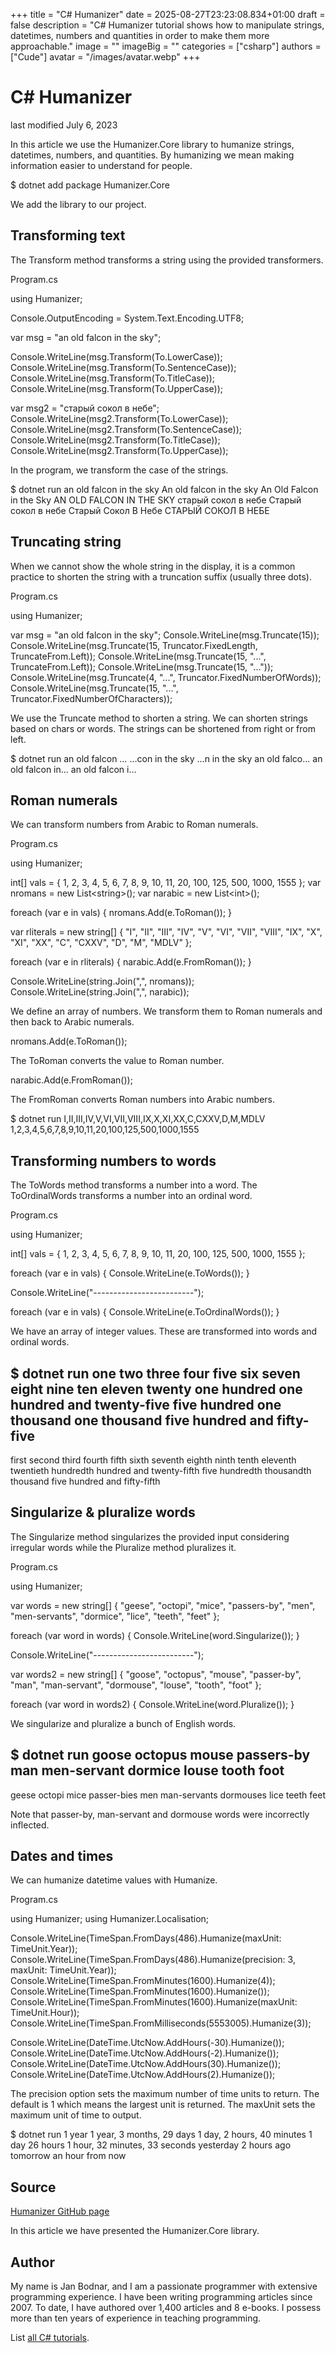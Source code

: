 +++
title = "C# Humanizer"
date = 2025-08-27T23:23:08.834+01:00
draft = false
description = "C# Humanizer tutorial shows how to manipulate strings, datetimes, numbers and quantities in order to make them more approachable."
image = ""
imageBig = ""
categories = ["csharp"]
authors = ["Cude"]
avatar = "/images/avatar.webp"
+++

# C# Humanizer

last modified July 6, 2023

 

In this article we use the Humanizer.Core library to humanize strings,
datetimes, numbers, and quantities. By humanizing we mean making information 
easier to understand for people.

$ dotnet add package Humanizer.Core

We add the library to our project.

## Transforming text

The Transform method transforms a string using the provided
transformers.

Program.cs
  

using Humanizer;

Console.OutputEncoding = System.Text.Encoding.UTF8;

var msg = "an old falcon in the sky";

Console.WriteLine(msg.Transform(To.LowerCase));
Console.WriteLine(msg.Transform(To.SentenceCase));
Console.WriteLine(msg.Transform(To.TitleCase));
Console.WriteLine(msg.Transform(To.UpperCase));

var msg2 = "старый сокол в небе";
Console.WriteLine(msg2.Transform(To.LowerCase));
Console.WriteLine(msg2.Transform(To.SentenceCase));
Console.WriteLine(msg2.Transform(To.TitleCase));
Console.WriteLine(msg2.Transform(To.UpperCase));

In the program, we transform the case of the strings.

$ dotnet run
an old falcon in the sky
An old falcon in the sky
An Old Falcon in the Sky
AN OLD FALCON IN THE SKY
старый сокол в небе
Старый сокол в небе
Старый Сокол В Небе
СТАРЫЙ СОКОЛ В НЕБЕ

## Truncating string

When we cannot show the whole string in the display, it is a common practice to 
shorten the string with a truncation suffix (usually three dots).

Program.cs
  

using Humanizer;

var msg = "an old falcon in the sky";
Console.WriteLine(msg.Truncate(15));
Console.WriteLine(msg.Truncate(15, Truncator.FixedLength, TruncateFrom.Left));
Console.WriteLine(msg.Truncate(15, "...", TruncateFrom.Left));
Console.WriteLine(msg.Truncate(15, "..."));
Console.WriteLine(msg.Truncate(4, "...", Truncator.FixedNumberOfWords));
Console.WriteLine(msg.Truncate(15, "...", Truncator.FixedNumberOfCharacters));

We use the Truncate method to shorten a string. We can shorten 
strings based on chars or words. The strings can be shortened from right or 
from left.

$ dotnet run 
an old falcon …
…con in the sky
...n in the sky
an old falco...
an old falcon in...
an old falcon i...

## Roman numerals

We can transform numbers from Arabic to Roman numerals.

Program.cs
  

using Humanizer;

int[] vals = { 1, 2, 3, 4, 5, 6, 7, 8, 9, 10, 11, 20, 100, 125, 500, 1000, 1555 };
var nromans = new List&lt;string&gt;(); 
var narabic = new List&lt;int&gt;();

foreach (var e in vals)
{
    nromans.Add(e.ToRoman());
}

var rliterals = new string[] 
{
    "I", "II", "III", "IV", "V", "VI", "VII", "VIII", "IX", "X", "XI",
    "XX", "C", "CXXV", "D", "M", "MDLV"
};

foreach (var e in rliterals)
{
    narabic.Add(e.FromRoman());
}

Console.WriteLine(string.Join(",", nromans));
Console.WriteLine(string.Join(",", narabic));

We define an array of numbers. We transform them to Roman numerals and then
back to Arabic numerals.

nromans.Add(e.ToRoman());

The ToRoman converts the value to Roman number.

narabic.Add(e.FromRoman());

The FromRoman converts Roman numbers into Arabic numbers.

$ dotnet run 
I,II,III,IV,V,VI,VII,VIII,IX,X,XI,XX,C,CXXV,D,M,MDLV
1,2,3,4,5,6,7,8,9,10,11,20,100,125,500,1000,1555

## Transforming numbers to words

The ToWords method transforms a number into a word. The
ToOrdinalWords transforms a number into an ordinal word.

Program.cs
  

using Humanizer;

int[] vals = { 1, 2, 3, 4, 5, 6, 7, 8, 9, 10, 11, 20, 100, 125, 500, 1000, 1555 };

foreach (var e in vals)
{
    Console.WriteLine(e.ToWords());
}

Console.WriteLine("-------------------------");

foreach (var e in vals)
{
    Console.WriteLine(e.ToOrdinalWords());
}

We have an array of integer values. These are transformed into words and ordinal
words.

$ dotnet run 
one
two
three
four
five
six
seven
eight
nine
ten
eleven
twenty
one hundred
one hundred and twenty-five
five hundred
one thousand
one thousand five hundred and fifty-five
-------------------------
first
second
third
fourth
fifth
sixth
seventh
eighth
ninth
tenth
eleventh
twentieth
hundredth
hundred and twenty-fifth
five hundredth
thousandth
thousand five hundred and fifty-fifth

## Singularize &amp; pluralize words

The Singularize method singularizes the provided input considering
irregular words while the Pluralize method pluralizes it.

Program.cs
  

using Humanizer;

var words = new string[] 
{
    "geese", "octopi", "mice", "passers-by", "men", "men-servants", 
    "dormice", "lice", "teeth", "feet"
};

foreach (var word in words)
{
    Console.WriteLine(word.Singularize());
}

Console.WriteLine("-------------------------");

var words2 = new string[] 
{
    "goose", "octopus", "mouse", "passer-by", "man", "man-servant", 
    "dormouse", "louse", "tooth", "foot"
};

foreach (var word in words2)
{
    Console.WriteLine(word.Pluralize());
}

We singularize and pluralize a bunch of English words.

$ dotnet run 
goose
octopus
mouse
passers-by
man
men-servant
dormice
louse
tooth
foot
-------------------------
geese
octopi
mice
passer-bies
men
man-servants
dormouses
lice
teeth
feet

Note that passer-by, man-servant and dormouse words were incorrectly inflected.

## Dates and times

We can humanize datetime values with Humanize.

Program.cs
  

using Humanizer;
using Humanizer.Localisation;

Console.WriteLine(TimeSpan.FromDays(486).Humanize(maxUnit: TimeUnit.Year));
Console.WriteLine(TimeSpan.FromDays(486).Humanize(precision: 3, maxUnit: TimeUnit.Year));
Console.WriteLine(TimeSpan.FromMinutes(1600).Humanize(4));
Console.WriteLine(TimeSpan.FromMinutes(1600).Humanize());
Console.WriteLine(TimeSpan.FromMinutes(1600).Humanize(maxUnit: TimeUnit.Hour));
Console.WriteLine(TimeSpan.FromMilliseconds(5553005).Humanize(3));

Console.WriteLine(DateTime.UtcNow.AddHours(-30).Humanize());
Console.WriteLine(DateTime.UtcNow.AddHours(-2).Humanize());
Console.WriteLine(DateTime.UtcNow.AddHours(30).Humanize());
Console.WriteLine(DateTime.UtcNow.AddHours(2).Humanize());

The precision option sets the maximum number of time units to
return. The default is 1 which means the largest unit is returned. The 
maxUnit sets the maximum unit of time to output.

$ dotnet run 
1 year
1 year, 3 months, 29 days
1 day, 2 hours, 40 minutes
1 day
26 hours
1 hour, 32 minutes, 33 seconds
yesterday
2 hours ago
tomorrow
an hour from now

## Source

[Humanizer GitHub page](https://github.com/Humanizr/Humanizer)

In this article we have presented the Humanizer.Core library.

## Author

My name is Jan Bodnar, and I am a passionate programmer with extensive
programming experience. I have been writing programming articles since 2007.
To date, I have authored over 1,400 articles and 8 e-books. I possess more
than ten years of experience in teaching programming.

List [all C# tutorials](/csharp/).